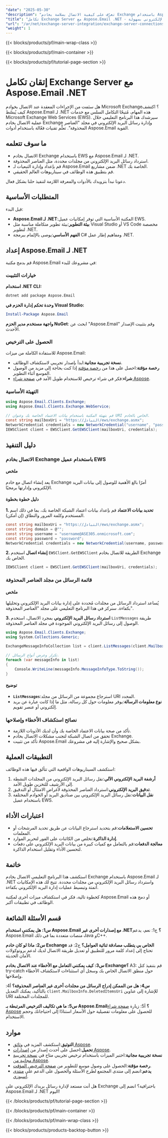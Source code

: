 ```yaml
---
"date": "2025-05-30"
"description": "تعرّف على كيفية الاتصال بسلاسة بخادم Exchange باستخدام Aspose.Email لـ .NET. يتناول هذا البرنامج التعليمي الاتصال، وإدارة رسائل البريد الإلكتروني في مجلدات مثل \"العناصر المحذوفة\"، وتطبيقات عملية."
"title": "تكامل Exchange Server مع Aspose.Email .NET - الاتصال وإدارة رسائل البريد الإلكتروني بسهولة"
"url": "/ar/net/exchange-server-integration/exchange-server-connections-aspose-email-net/"
"weight": 1
---
```


{{< blocks/products/pf/main-wrap-class >}}

{{< blocks/products/pf/main-container >}}

{{< blocks/products/pf/tutorial-page-section >}}
# إتقان تكامل Exchange Server مع Aspose.Email .NET

هل سئمت من الإجراءات المعقدة عند الاتصال بخوادم Microsoft Exchange؟ اكتشف كيف يُبسّط Aspose.Email لـ .NET هذه المهام، مُتيحًا التكامل السلس مع خدمات Microsoft Exchange Web Services (EWS). سيرشدك هذا البرنامج التعليمي خلال عملية الاتصال بخادم Exchange وإدارة رسائل البريد الإلكتروني في مجلد "العناصر المحذوفة". تعلّم تقنيات فعّالة باستخدام أدوات Aspose.Email القوية.

## ما سوف تتعلمه
- الاتصال بخادم Exchange باستخدام EWS مع Aspose.Email لـ .NET.
- استرداد رسائل البريد الإلكتروني من مجلدات محددة، مثل العناصر المحذوفة.
- قم بإعداد وإدارة التبعيات لـ Aspose.Email ضمن مشاريع .NET الخاصة بك.
- قم بتطبيق هذه الوظائف في سيناريوهات العالم الحقيقي.

دعونا نبدأ بتزويدك بالأدوات والمعرفة اللازمة لتنفيذ حلنا بشكل فعال.

## المتطلبات الأساسية
قبل البدء:
- **Aspose.Email لـ .NET**:المكتبة الأساسية التي توفر إمكانيات عميل EWS.
- **بيئة التطوير**:بيئة تطوير متكاملة مناسبة مثل Visual Studio أو VS Code مخصصة لتطوير .NET.
- **الفهم الأساسي**:يوصى بالإلمام ببرمجة C# ومفاهيم إطار عمل .NET.

## إعداد Aspose.Email لـ .NET
قم بدمج مكتبة Aspose.Email في مشروعك للبدء:

### خيارات التثبيت
**استخدام .NET CLI:**
```bash
dotnet add package Aspose.Email
```

**وحدة تحكم إدارة الحزم في Visual Studio:**
```powershell
Install-Package Aspose.Email
```

**واجهة مستخدم مدير الحزم NuGet**: 
ابحث عن "Aspose.Email" وقم بتثبيت الإصدار الأحدث.

### الحصول على الترخيص
للاستفادة الكاملة من ميزات Aspose.Email:
- **نسخة تجريبية مجانية**:ابدأ بإصدار تجريبي لاستكشاف الوظائف.
- **رخصة مؤقتة**:احصل على هذا من [رخصة مؤقتة](https://purchase.aspose.com/temporary-license/) إذا كنت بحاجة إلى مزيد من الوصول الموسع أثناء التطوير.
- **شراء**:فكر في شراء ترخيص للاستخدام طويل الأمد في [صفحة شراء Aspose](https://purchase.aspose.com/buy).

### التهيئة الأساسية
```csharp
using Aspose.Email.Clients.Exchange;
using Aspose.Email.Clients.Exchange.WebService;

// قم بتهيئة المكتبة باستخدام بيانات الاعتماد الخاصة بك وعنوان URI الخاص بالخادم.
const string mailboxUri = "https://التبادل/ews/exchange.asmx";
NetworkCredential credentials = new NetworkCredential("username", "password");
IEWSClient client = EWSClient.GetEWSClient(mailboxUri, credentials);
```

## دليل التنفيذ

### الاتصال بخادم Exchange باستخدام عميل EWS

#### ملخص
يعد إنشاء اتصال مع خادم Exchange أمرًا بالغ الأهمية للوصول إلى بيانات البريد الإلكتروني وإدارتها برمجيًا.

#### دليل خطوة بخطوة
**1. تحديد بيانات الاعتماد**
قم بإعداد بيانات اعتماد الشبكة الخاصة بك، بما في ذلك اسم المستخدم وكلمة المرور والنطاق (إن أمكن).
```csharp
const string mailboxUri = "https://التبادل/ews/exchange.asmx";
const string domain = @"";
const string username = "username@ASE305.onmicrosoft.com";
const string password = "password";
NetworkCredential credentials = new NetworkCredential(username, password, domain);
```

**2. إنشاء اتصال**
استخدم `EWSClient.GetEWSClient` الطريقة للاتصال بخادم Exchange الخاص بك.
```csharp
IEWSClient client = EWSClient.GetEWSClient(mailboxUri, credentials);
```

### قائمة الرسائل من مجلد العناصر المحذوفة

#### ملخص
يُساعد استرداد الرسائل من مجلدات مُحددة على إدارة بيانات البريد الإلكتروني وتحليلها بكفاءة. سنركز في هذا البرنامج التعليمي على مجلد "العناصر المحذوفة".

**3. استرداد رسائل البريد الإلكتروني**
بمجرد الاتصال، استخدم `ListMessages` طريقة الوصول إلى رسائل البريد الإلكتروني الموجودة في مجلد العناصر المحذوفة.
```csharp
using Aspose.Email.Clients.Exchange;
using System.Collections.Generic;

ExchangeMessageInfoCollection list = client.ListMessages(client.MailboxInfo.DeletedItemsUri);

// تكرار وعرض أنواع الرسائل.
foreach (var messageInfo in list)
{
    Console.WriteLine(messageInfo.MessageInfoType.ToString());
}
```

#### توضيح
- **`ListMessages`**:استرجاع مجموعة من الرسائل من مجلد URI المحدد.
- **نوع معلومات الرسالة**:يوفر معلومات حول كل رسالة، مثل ما إذا كانت عبارة عن بريد إلكتروني أو عنصر تقويم.

### نصائح استكشاف الأخطاء وإصلاحها
- تأكد من صحة بيانات الاعتماد الخاصة بك وأن لديك الأذونات اللازمة.
- تحقق من اتصال الشبكة لتجنب مشكلات الاتصال بخادم Exchange.
- تأكد من تثبيت Aspose.Email بشكل صحيح والإشارة إليه في مشروعك.

## التطبيقات العملية
استكشف السيناريوهات الواقعية التي تتألق فيها هذه الوظائف:
1. **أرشفة البريد الإلكتروني الآلي**:نقل رسائل البريد الإلكتروني من المجلدات النشطة إلى الأرشيف للتخزين طويل الأمد.
2. **تدقيق البريد الإلكتروني**:استرداد العناصر المحذوفة لأغراض الامتثال أو التدقيق.
3. **نقل البيانات**:نقل رسائل البريد الإلكتروني بين صناديق البريد أو الخوادم المختلفة باستخدام عميل EWS.

## اعتبارات الأداء
- **تحسين الاستعلامات**:قم بتحديد استرجاع البيانات عن طريق تحديد المرشحات أو المعلمات.
- **إدارة الذاكرة**:تخلص من الكائنات على الفور لتحرير الموارد.
- **معالجة الدفعات**:قم بالتعامل مع كميات كبيرة من بيانات البريد الإلكتروني على دفعات لتحسين الأداء وتقليل استخدام الذاكرة.

## خاتمة
استكشف هذا البرنامج التعليمي الاتصال بخادم Exchange باستخدام Aspose.Email لـ .NET واسترداد رسائل البريد الإلكتروني من مجلدات محددة. تتيح لك هذه الإمكانيات أتمتة وتبسيط عمليات إدارة البريد الإلكتروني بكفاءة.

كخطوة تالية، فكر في استكشاف ميزات أخرى لمكتبة Aspose.Email أو دمج هذه الوظائف في تطبيقات أكبر.

## قسم الأسئلة الشائعة
**س1: هل يمكنني استخدام Aspose.Email مع إصدارات أخرى غير .NET؟**
ج1: نعم، يدعم Aspose.Email منصات متعددة بما في ذلك Java وC++.

**س2: ماذا لو كان خادم Exchange الخاص بي يتطلب مصادقة ثنائية العوامل؟**
ج2: قد تحتاج إلى إعداد كلمة مرور للتطبيق أو تعديل طريقة الاتصال لديك لدعم بروتوكولات الأمان الحديثة.

**س3: كيف يمكنني التعامل مع الأخطاء عند الاتصال بخادم Exchange؟**
A3: قم بتنفيذ كتل try-catch حول منطق الاتصال الخاص بك وسجل أي استثناءات لاستكشاف الأخطاء وإصلاحها.

**س4: هل من الممكن إدراج الرسائل من مجلدات أخرى غير العناصر المحذوفة؟**
أ4: بالتأكيد، يمكنك التعديل `client.MailboxInfo.DeletedItemsUri` للإشارة إلى عناوين URI للمجلدات المختلفة.

**س5: ما هي تكاليف الترخيص المرتبطة بـ Aspose.Email؟**
أ5: زيارة [صفحة شراء Aspose](https://purchase.aspose.com/buy) للحصول على معلومات تفصيلية حول الأسعار استنادًا إلى احتياجاتك وحجم الاستخدام.

## موارد
- **التوثيق**:استكشف المزيد في [وثائق Aspose](https://reference.aspose.com/email/net/).
- **تحميل**:احصل على أحدث إصدار من [إصدارات Aspose](https://releases.aspose.com/email/net/).
- **نسخة تجريبية مجانية**:اختبر الميزات باستخدام ترخيص تجريبي متاح في [نسخة تجريبية مجانية من Aspose](https://releases.aspose.com/email/net/).
- **رخصة مؤقتة**:الحصول على وصول موسع للتطوير من [صفحة الترخيص المؤقت](https://purchase.aspose.com/temporary-license/).
- **يدعم**:انضم إلى منتدى المجتمع لطرح الأسئلة والحصول على الدعم على [منتدى أسبوزي](https://forum.aspose.com/c/email/10).

هل أنت مستعد لإدارة رسائل بريدك الإلكتروني على Exchange باحترافية؟ انضم إلى Aspose.Email لـ .NET اليوم!

{{< /blocks/products/pf/tutorial-page-section >}}

{{< /blocks/products/pf/main-container >}}

{{< /blocks/products/pf/main-wrap-class >}}

{{< blocks/products/products-backtop-button >}}